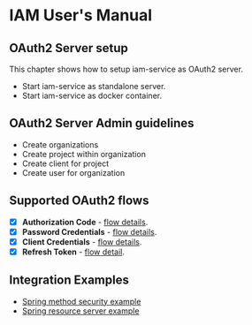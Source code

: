 # IAM User's Manual

## OAuth2 Server setup
This chapter shows how to setup iam-service as OAuth2 server.
*  Start iam-service as standalone server.
*  Start iam-service as docker container.

## OAuth2 Server Admin guidelines
* Create organizations
* Create project within organization
* Create client for project
* Create user for organization 

## Supported OAuth2 flows
* [x] __Authorization Code__ - [flow details](oauth2/131_authorization-code-flow.md).
* [x] __Password Credentials__ - [flow details](oauth2/133_password-credentials-flow.md).
* [x] __Client Credentials__ - [flow details](oauth2/134_client-credentials-flow.md).
* [x] __Refresh Token__ - [flow detail](oauth2/15_refresh-token.md).

## Integration Examples
* [Spring method security example](../iam-examples/spring-method-security)
* [Spring resource server example](../iam-examples/spring-resource-server)
